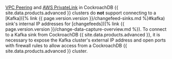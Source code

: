 [VPC Peering](https://www.cockroachlabs.com/docs/cockroachcloud/network-authorization#vpc-peering) and [AWS PrivateLink](https://www.cockroachlabs.com/docs/cockroachcloud/network-authorization#aws-privatelink) in CockroachDB {{ site.data.products.advanced }} clusters do **not** support connecting to a [Kafka]({% link {{ page.version.version }}/changefeed-sinks.md %}#kafka) sink's internal IP addresses for [changefeeds]({% link {{ page.version.version }}/change-data-capture-overview.md %}). To connect to a Kafka sink from CockroachDB {{ site.data.products.advanced }}, it is necessary to expose the Kafka cluster's external IP address and open ports with firewall rules to allow access from a CockroachDB {{ site.data.products.advanced }} cluster.